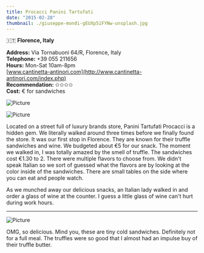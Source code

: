 ```yaml
---
title: Procacci Panini Tartufati
date: "2015-02-28"
thumbnail: ./giuseppe-mondi-gEUXp5iFYNw-unsplash.jpg
---
```

🇮🇹 **Florence, Italy**

**Address:** Via Tornabuoni 64/R, Florence, Italy  
**Telephone:** +39 055 211656  
**Hours:** Mon-Sat 10am-8pm  
[www.cantinetta-antinori.com](http://www.cantinetta-antinori.com/index.php)  
**Recommendation:** ✩✩✩✩  
**Cost:** € for sandwiches

![Picture](https://hola-yolo.weebly.com/uploads/4/8/2/0/48209285/3468137_orig.jpg)

![Picture](https://hola-yolo.weebly.com/uploads/4/8/2/0/48209285/1645783.jpg?250)

Located on a street full of luxury brands store, Panini Tartufati Procacci is a hidden gem. We literally walked around three times before we finally found the store. It was our first stop in Florence. They are known for their truffle sandwiches and wine. We budgeted about €5 for our snack. The moment we walked in, I was totally amazed by the smell of truffle. The sandwiches cost €1.30 to 2. There were multiple flavors to choose from. We didn't speak Italian so we sort of guessed what the flavors are by looking at the color inside of the sandwiches. There are small tables on the side where you can eat and people watch.   
  
As we munched away our delicious snacks, an Italian lady walked in and order a glass of wine at the counter. I guess a little glass of wine can't hurt during work hours. 

***

![Picture](https://hola-yolo.weebly.com/uploads/4/8/2/0/48209285/5928195_orig.jpg)

OMG, so delicious. Mind you, these are tiny cold sandwiches. Definitely not for a full meal. The truffles were so good that I almost had an impulse buy of their truffle butter.